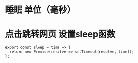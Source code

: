 

# 睡眠 单位（毫秒）
# 点击跳转网页 设置sleep函数
```
export const sleep = time => {
  return new Promise(resolve => setTimeout(resolve, time));
};
```